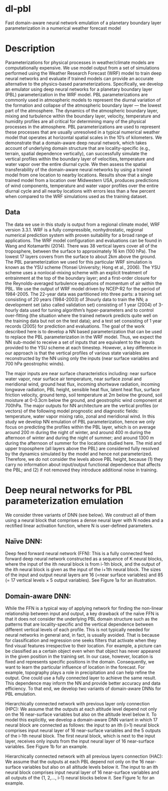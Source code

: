 # dl-pbl
Fast domain-aware neural network emulation of a planetary boundary layer parameterization in a numerical weather forecast model

# Description
Parameterizations for physical processes in weather/climate models are computationally expensive. We use model output from a set of simulations performed using the Weather Research Forecast (WRF) model to train deep neural networks and evaluate if trained models can provide an accurate alternative to the physics-based parameterizations. Specifically, we develop an emulator using deep neural networks for a planetary boundary layer (PBL) parameterization in the WRF model. PBL parameterizations are commonly used in atmospheric models to represent the diurnal variation of the formation and collapse of the atmospheric boundary layer ― the lowest part of the atmosphere. The dynamics of the atmospheric boundary layer, mixing and turbulence within the boundary layer, velocity, temperature and humidity profiles are all critical for determining many of the physical processes in the atmosphere. PBL parameterizations are used to represent these processes that are usually unresolved in a typical numerical weather model that operates at horizontal spatial scales in the 10’s of kilometers. We demonstrate that a domain-aware deep neural network, which takes account of underlying domain structure that are locality-specific (e.g., terrain, spatial dependence vertically), can successfully simulate the vertical profiles within the boundary layer of velocities, temperature and water vapor over the entire diurnal cycle. We then assess the spatial transferability of the domain-aware neural networks by using a trained model from one location to nearby locations. Results show that a single trained model from a location over Midwestern USA, produces predictions of wind components, temperature and water vapor profiles over the entire diurnal cycle and all nearby locations with errors less than a few percent when compared to the WRF simulations used as the training dataset.

## Data
The data we use in this study is output from a regional climate model, WRF version 3.3.1. WRF is a fully compressible, nonhydrostatic, regional numerical prediction system with proven suitability for a broad range of applications. The WRF model configuration and evaluations can be found in Wang and Kotamarthi (2014). There was 38 vertical layers cover all of the troposphere, between the surface to approximately 16 km (100 hPa). The lowest 17 layers covers from the surface to about 2km above the ground. The PBL parameterization we used for this particular WRF simulation is known as the YSU scheme (Yonsei University; Hong et al., 2006). The YSU scheme uses a nonlocal-mixing scheme with an explicit treatment of entrainment at the top of the boundary layer; and a first-order closure for the Reynolds-averaged turbulence equations of momentum of air within the PBL. 
We use the output of WRF model driven by NCEP-R2 for the period of 1984-2005. The 22-year data was partitioned into three parts: a training set consisting of 20 years (1984-2003) of 3hourly data to train the NN; a development set (also called validation set) consisting of 1 year (2004) of 3-hourly data used for tuning algorithm’s hyper-parameters and to control over-fitting (the situation where the trained network predicts quite well on the training data but not on the test data); and a test set consisting of 1 year records (2005) for prediction and evaluations. The goal of the work described here is to develop a NN based parameterization that can be used to replace the PBL parameterization in the WRF model. Thus, we expect the NN sub-model to receive a set of inputs that are equivalent to the inputs provided to the YSU scheme at each timestep. However, a key difference in our approach is that the vertical profiles of various state variables are reconstructed by the NN using only the inputs (near surface variables and 700 hPa geostrophic winds). 


The major inputs are near surface characteristics including: near surface water vapor, near surface air temperature, near surface zonal and meridional wind, ground heat flux, incoming shortwave radiation, incoming longwave radiation, PBL height, sensible heat flux, latent heat flux, surface friction velocity, ground temp, soil temperature at 2m below the ground, soil moisture at 0-0.3cm below the ground, and geostrophic wind component at 700hPa. The major outputs for NN architecture are the vertical profiles (or vectors) of the following model prognostic and diagnostic fields: temperature, water vapor mixing ratio, zonal and meridional wind. In this study we develop NN emulation of PBL parameterization, hence we only focus on predicting the profiles within the PBL layer, which is on average around 200 m during the night of winter, and around 400 m during the afternoon of winter and during the night of summer; and around 1300 m during the afternoon of summer for the locations studied here. The mid and upper troposphere (all layers above the PBL) are considered fully resolved by the dynamics simulated by the model and hence not parameterized. Therefore, we do not consider the levels above PBL height, because (1) they carry no information about input/output functional dependence that affects the PBL; and (2) if not removed they introduce additional noise in training.

# Deep neural networks for PBL parameterization emulation

We consider three variants of DNN (see below). We construct all of them using a neural block that comprises a dense neural layer with N nodes and a rectified linear activation function, where N is user-defined parameters.

## Naïve DNN:
Deep feed forward neural network (FFN): This is a fully connected feed forward deep neural network constructed as a sequence of K neural blocks, where the input of the ith neural block is from i-1th block, and the output of the ith neural block is given as the input of the i+1th neural block. The sizes of the input and output neural layers are 16 (=near surface variables) and 85 (= 17 vertical levels × 5 output variables). See Figure 1a for an illustration. 

## Domain-aware DNN:

While the FFN is a typical way of applying network for finding the non-linear relationship between input and output, a key drawback of the naïve FFN is that it does not consider the underlying PBL domain structure such as the patterns that are locality-specific and the vertical dependence between different vertical levels of each profile. This is not typically needed for neural networks in general and, in fact, is usually avoided. That is because for classification and regression one seeks filters that activate when they find visual features irrespective to their location. For example, a picture can be classified as a certain object even when that object has never appeared in the given position in the training set. In our case, however, location is fixed and represents specific positions in the domain. Consequently, we want to learn the particular influence of location in the forecast. For example, topography plays a role in precipitation and can help refine the output. One could use a fully connected layer to achieve the same result. This dependence may inform the NN and provide better accuracy and data efficiency. To that end, we develop two variants of domain-aware DNNs for PBL emulation. 

Hierarchically connected network with previous layer only connection (HPC): We assume that the outputs at each altitude level depend not only on the 16 near-surface variables but also on the altitude level below it. To model this explicitly, we develop a domain-aware DNN variant in which 17 neural block are connected as follows: the input to an ith (i>1) neural block comprises input neural layer of 16 near-surface variables and the 5 outputs of the i-1th neural block. The first neural block, which is next to the input layer, receives only inputs from the input neural layer of 16 near-surface variables. See Figure 1b for an example. 

Hierarchically connected network with all previous layers connection (HAC): We assume that the outputs at each PBL depend not only on the 16 near-surface variables but also on all altitude levels below it. The input to an ith neural block comprises input neural layer of 16 near-surface variables and all outputs of the {1, 2,…, i-1} neural blocks below it. See Figure 1c for an example. 

